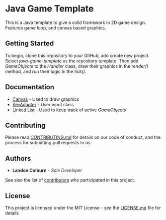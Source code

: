 # Java Game Template

This is a Java template to give a solid framework in 2D game design. Features game loop, and canvas based graphics.

## Getting Started

To begin, clone this repository to your GitHub, add create new project. Select *java-game-template* as the repository template. Then add *GameObjects* to the *Handler* class, draw their graphics in the *render()* method, and run their logic in the *tick()*.

## Documentation

* [Canvas](https://docs.oracle.com/javase/7/docs/api/java/awt/Canvas.html) - Used to draw graphics
* [KeyAdapter](https://docs.oracle.com/javase/7/docs/api/java/awt/event/KeyAdapter.html) - User input class
* [Linked List](https://docs.oracle.com/javase/7/docs/api/java/util/LinkedList.html) - Used to keep track of active *GameObjects*

## Contributing

Please read [CONTRIBUTING.md](https://gist.github.com/PurpleBooth/b24679402957c63ec426) for details on our code of conduct, and the process for submitting pull requests to us.

## Authors

* **Landon Colburn** - *Sole Developer*

See also the list of [contributors](https://github.com/landoncolburn/java-game-template/contributors) who participated in this project.

## License

This project is licensed under the MIT License - see the [LICENSE.md](LICENSE.md) file for details
